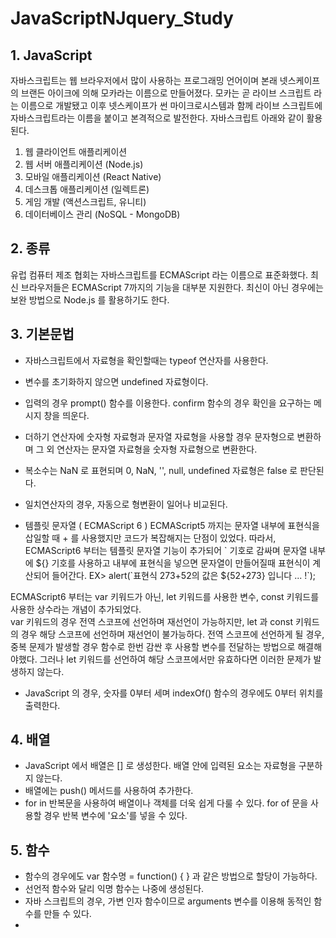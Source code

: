 # JavaScriptNJquery_Study
## 1. JavaScript
자바스크립트는 웹 브라우저에서 많이 사용하는 프로그래밍 언어이며 본래 넷스케이프의 브랜든 아이크에 의해 모카라는 이름으로 만들어졌다.
모카는 곧 라이브 스크립트 라는 이름으로 개발됐고 이후 넷스케이프가 썬 마이크로시스템과 함께 라이브 스크립트에 자바스크립트라는 이름을 붙이고 본격적으로 발전한다.
자바스크립트 아래와 같이 활용된다.

  1. 웹 클라이언트 애플리케이션
  2. 웹 서버 애플리케이션 (Node.js)
  3. 모바일 애플리케이션 (React Native)
  4. 데스크톱 애플리케이션 (일렉트론)
  5. 게임 개발 (액션스크립트, 유니티)
  6. 데이터베이스 관리 (NoSQL - MongoDB)

## 2. 종류
유럽 컴퓨터 제조 협회는 자바스크립트를 ECMAScript 라는 이름으로 표준화했다. 최신 브라우저들은 ECMAScript 7까지의 기능을 대부분 지원한다.
최신이 아닌 경우에는 보완 방법으로 Node.js 를 활용하기도 한다.

## 3. 기본문법
- 자바스크립트에서 자료형을 확인할때는 typeof 연산자를 사용한다.
- 변수를 초기화하지 않으면 undefined 자료형이다.
- 입력의 경우 prompt() 함수를 이용한다. confirm 함수의 경우 확인을 요구하는 메시지 창을 띄운다.
-  더하기 연산자에 숫자형 자료형과 문자열 자료형을 사용할 경우 문자형으로 변환하며 그 외 연산자는 문자열 자료형을 숫자형 자료형으로 변환한다.
- 복소수는 NaN 로 표현되며 0, NaN, '', null, undefined 자료형은 false 로 판단된다.
- 일치연산자의 경우, 자동으로 형변환이 일어나 비교된다.

- 템플릿 문자열 ( ECMAScript 6 )
ECMAScript5 까지는 문자열 내부에 표현식을 삽일할 때 + 를 사용했지만 코드가 복잡해지는 단점이 있었다.
따라서, ECMAScript6 부터는 템플릿 문자열 기능이 추가되어 \` 기호로 감싸며 문자열 내부에 ${} 기호를 사용하고 내부에 표현식을 넣으면 문자열이 만들어질때 표현식이 계산되어 들어간다.
EX> alert(\`표현식 273+52의 값은 ${52+273} 입니다 ... !\`);

ECMAScript6 부터는 var 키워드가 아닌, let 키워드를 사용한 변수, const 키워드를 사용한 상수라는 개념이 추가되었다. <br/>
var 키워드의 경우 전역 스코프에 선언하며 재선언이 가능하지만, let 과 const 키워드의 경우 해당 스코프에 선언하며 재선언이 불가능하다.
전역 스코프에 선언하게 될 경우, 중복 문제가 발생할 경우 함수로 한번 감싼 후 사용할 변수를 전달하는 방법으로 해결해야했다.
그러나 let 키워드를 선언하여 해당 스코프에서만 유효하다면 이러한 문제가 발생하지 않는다.


  - JavaScript 의 경우, 숫자를 0부터 세며 indexOf() 함수의 경우에도 0부터 위치를 출력한다.

## 4. 배열
- JavaScript 에서 배열은 [] 로 생성한다. 배열 안에 입력된 요소는 자료형을 구분하지 않는다.
- 배열에는 push() 메서드를 사용하여 추가한다.
- for in 반복문을 사용하여 배열이나 객체를 더욱 쉽게 다룰 수 있다. for of 문을 사용할 경우 반복 변수에 '요소'를 넣을 수 있다.


## 5. 함수
- 함수의 경우에도 var 함수명 = function() { } 과 같은 방법으로 할당이 가능하다.
- 선언적 함수와 달리 익명 함수는 나중에 생성된다.
- 자바 스크립트의 경우, 가변 인자 함수이므로 arguments 변수를 이용해 동적인 함수를 만들 수 있다.
- 
